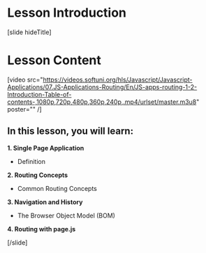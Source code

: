 # Lesson Introduction

[slide hideTitle]

# Lesson Content

[video src="https://videos.softuni.org/hls/Javascript/Javascript-Applications/07.JS-Applications-Routing/En/JS-apps-routing-1-2-Introduction-Table-of-contents-,1080p,720p,480p,360p,240p,.mp4/urlset/master.m3u8" poster="" /]

## In this lesson, you will learn:

**1. Single Page Application**

-  Definition

**2. Routing Concepts**

-  Common Routing Concepts 

**3. Navigation and History**

- The Browser Object Model (BOM) 

**4. Routing with page.js**

[/slide]
